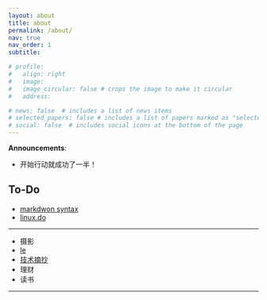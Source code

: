 ```yaml
---
layout: about
title: about
permalink: /about/
nav: true
nav_order: 1
subtitle:

# profile:
#   align: right
#   image: 
#   image_circular: false # crops the image to make it circular
#   address: 

# news: false  # includes a list of news items
# selected_papers: false # includes a list of papers marked as "selected={true}"
# social: false  # includes social icons at the bottom of the page
---
```


**Announcements**: 
- 开始行动就成功了一半！

## To-Do
- [markdwon syntax](https://docs.github.com/en/get-started/writing-on-github/getting-started-with-writing-and-formatting-on-github/basic-writing-and-formatting-syntax)
- [linux.do](https://linux.do/)
  
---

- 摄影
- [le](https://leetcode.com/problems/merge-strings-alternately/description/?envType=study-plan-v2&envId=leetcode-75)
- [技术摘抄](https://lianglianglee.com/)
- 理财
- 读书

---

